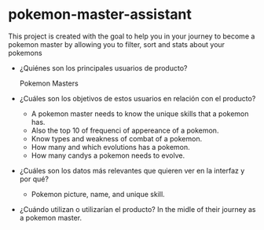 # pokemon-master-assistant
This project is created with the goal to help you in your journey to become a pokemon master by allowing you to filter, sort and stats about your pokemons


* ¿Quiénes son los principales usuarios de producto?
  
  Pokemon Masters

* ¿Cuáles son los objetivos de estos usuarios en relación con el producto?
  - A pokemon master needs to know the unique skills that a pokemon has.
  - Also the top 10 of frequenci of appereance of a pokemon.
  - Know types and weakness of combat of a pokemon.
  - How many and which evolutions has a pokemon.
  - How many candys a pokemon needs to evolve.
  
* ¿Cuáles son los datos más relevantes que quieren ver en la interfaz y por qué?
  - Pokemon picture, name, and unique skill.
* ¿Cuándo utilizan o utilizarían el producto?
  In the midle of their journey as a pokemon master.
